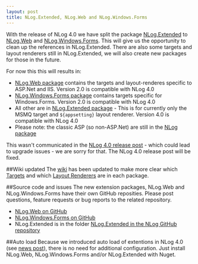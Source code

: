 ```yaml
---
layout: post
title: NLog.Extended, NLog.Web and NLog.Windows.Forms
---
```


With the release of NLog 4.0 we have split the package [NLog.Extended](https://www.nuget.org/packages/NLog.Extended/) to [NLog.Web](https://www.nuget.org/packages/NLog.Web/) and [NLog.Windows.Forms](https://www.nuget.org/packages/NLog.Windows.Forms/). 
This will give us the opportunity to clean up the references in NLog.Extended. 
There are also some targets and layout renderers still in NLog.Extended, we will also create new packages for those in the future.

For now this this will results in:

- [NLog.Web package](https://www.nuget.org/packages/NLog.Web/) contains the targets and layout-renderes specific to ASP.Net and IIS. Version 2.0 is compatible with NLog 4.0
- [NLog.Windows.Forms package](https://www.nuget.org/packages/NLog.Windows.Forms/) contains targets specific for Windows.Forms. Version 2.0 is compatible with NLog 4.0
- All other are in [NLog.Extended package](https://www.nuget.org/packages/NLog.Extended/) - This is for currently only the MSMQ target and `${appsetting}` layout renderer. Version 4.0 is compatible with NLog 4.0
- Please note: the classic ASP (so non-ASP.Net) are still in the [NLog package](https://www.nuget.org/packages/NLog/)


This wasn't communicated in the [NLog 4.0 release post](http://nlog-project.org/2015/06/09/nlog-4-has-been-released.html) - which could lead to upgrade issues - we are sorry for that. The NLog 4.0 release post will be fixed.

##Wiki updated
The [wiki](https://github.com/nlog/nlog/wiki/Targets) has been updated to make more clear which [Targets](https://github.com/nlog/nlog/wiki/Targets) and which [Layout Renderers](https://github.com/nlog/nlog/wiki/Layout-Renderers) are in each package.

##Source code and issues
The new extension packages, NLog.Web and NLog.Windows.Forms have their own GitHub reposities. Please post questions, feature requests or bug reports to the related repository. 

* [NLog.Web on GitHub](https://github.com/NLog/NLog.Web)
* [NLog.Windows.Forms on GitHub](https://github.com/NLog/NLog.Windows.Forms)
* NLog.Extended is in the folder [NLog.Extended in the NLog GitHub repository](https://github.com/NLog/NLog/tree/master/src/NLog.Extended)


##Auto load
Because we introduced auto load of extentions in NLog 4.0 (see [news post](http://nlog-project.org/2015/06/09/nlog-4-has-been-released.html#auto-load-extensions)), there is no need for additional configuration. Just install NLog.Web, NLog.Windows.Forms and/or NLog.Extended with Nuget. 
